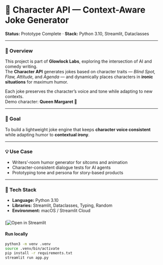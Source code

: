 # 🤖 Character API — Context-Aware Joke Generator

**Status:** Prototype Complete · **Stack:** Python 3.10, Streamlit, Dataclasses  

---

### 🧩 Overview  
This project is part of **Glowlock Labs**, exploring the intersection of AI and comedy writing.  
The **Character API** generates jokes based on character traits — *Blind Spot, Flaw, Attitude,* and *Agenda* — and dynamically places characters in **ironic situations** for maximum humor.  

Each joke preserves the character’s voice and tone while adapting to new contexts.  
Demo character: **Queen Margaret 👑**

---

### 🎯 Goal  
To build a lightweight joke engine that keeps **character voice consistent** while adapting humor to **contextual irony**.

---

### 💡 Use Case  
- Writers’-room humor generator for sitcoms and animation  
- Character-consistent dialogue tests for AI agents  
- Prototyping tone and persona for story-based products  

---

### 🔧 Tech Stack  
- **Language:** Python 3.10  
- **Libraries:** Streamlit, Dataclasses, Typing, Random  
- **Environment:** macOS / Streamlit Cloud

###
[![Open in Streamlit](https://character-api-app-starter-pbpbw4akspk2qbnfxrxtus.streamlit.app/)



#### Run locally
```bash
python3 -m venv .venv
source .venv/bin/activate
pip install -r requirements.txt
streamlit run app.py

